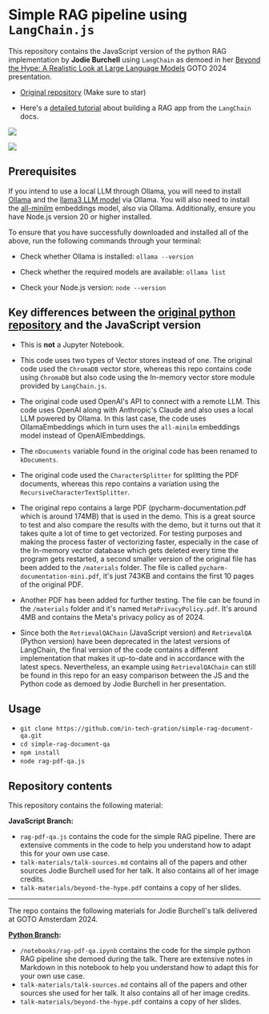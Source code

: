 # Simple RAG pipeline using `LangChain.js`

This repository contains the JavaScript version of the python RAG implementation by **Jodie Burchell** using `LangChain` as demoed in her [Beyond the Hype: A Realistic Look at Large Language Models](https://www.youtube.com/watch?v=Pv0cfsastFs) GOTO 2024 presentation.

- [Original repository](https://github.com/t-redactyl/simple-rag-document-qa) (Make sure to star)

- Here's a [detailed tutorial](https://js.langchain.com/v0.2/docs/tutorials/rag) about building a RAG app from the `LangChain` docs.

![](./assets/RAG.Indexing.png)

![](./assets/RAG.Retrieval.and.Generation.png)

## Prerequisites

If you intend to use a local LLM through Ollama, you will need to install [Ollama](https://ollama.com/) and the [llama3 LLM model](https://ollama.com/library/llama3) via Ollama. You will also need to install the [all-minilm](https://ollama.com/library/all-minilm) embeddings model, also via Ollama. Additionally, ensure you have Node.js version 20 or higher installed.

To ensure that you have successfully downloaded and installed all of the above, run the following commands through your terminal:

- Check whether Ollama is installed: `ollama --version`

- Check whether the required models are available: `ollama list`

- Check your Node.js version: `node --version`

## Key differences between the [original python repository](https://github.com/t-redactyl/simple-rag-document-qa/tree/main) and the JavaScript version

- This is **not** a Jupyter Notebook.

- This code uses two types of Vector stores instead of one. The original code used the `ChromaDB` vector store, whereas this repo contains code using `ChromaDB` but also code using the In-memory vector store module provided by `LangChain.js`.

- The original code used OpenAI's API to connect with a remote LLM. This code uses OpenAI along with Anthropic's Claude and also uses a local LLM powered by Ollama. In this last case, the code uses OllamaEmbeddings which in turn uses the `all-minilm` embeddings model instead of OpenAIEmbeddings.

- The `nDocuments` variable found in the original code has been renamed to `kDocuments`.

- The original code used the `CharacterSplitter` for splitting the PDF documents, whereas this repo contains a variation using the `RecursiveCharacterTextSplitter`.

- The original repo contains a large PDF (pycharm-documentation.pdf which is around 174MB) that is used in the demo. This is a great source to test and also compare the results with the demo, but it turns out that it takes quite a lot of time to get vectorized. For testing purposes and making the process faster of vectorizing faster, especially in the case of the In-memory vector database which gets deleted every time the program gets restarted, a second smaller version of the original file has been added to the `/materials` folder. The file is called `pycharm-documentation-mini.pdf`, it's just 743KB and contains the first 10 pages of the original PDF.

- Another PDF has been added for further testing. The file can be found in the `/materials` folder and it's named `MetaPrivacyPolicy.pdf`. It's around 4MB and contains the Meta's privacy policy as of 2024.

- Since both the `RetrievalQAChain` (JavaScript version) and `RetrievalQA` (Python version) have been deprecated in the latest versions of LangChain, the final version of the code contains a different implementation that makes it up-to-date and in accordance with the latest specs. Nevertheless, an example using `RetrievalQAChain` can still be found in this repo for an easy comparison between the JS and the Python code as demoed by Jodie Burchell in her presentation.

## Usage

- `git clone https://github.com/in-tech-gration/simple-rag-document-qa.git`
- `cd simple-rag-document-qa`
- `npm install`
- `node rag-pdf-qa.js`

## Repository contents

This repository contains the following material:

**JavaScript Branch:**

- `rag-pdf-qa.js` contains the code for the simple RAG pipeline. There are extensive comments in the code to help you understand how to adapt this for your own use case.
- `talk-materials/talk-sources.md` contains all of the papers and other sources Jodie Burchell used for her talk. It also contains all of her image credits.
- `talk-materials/beyond-the-hype.pdf` contains a copy of her slides.

---

The repo contains the following materials for Jodie Burchell's talk delivered at GOTO Amsterdam 2024.

**[Python Branch](https://github.com/in-tech-gration/simple-rag-document-qa/tree/python-original):**

- `/notebooks/rag-pdf-qa.ipynb` contains the code for the simple python RAG pipeline she demoed during the talk. There are extensive notes in Markdown in this notebook to help you understand how to adapt this for your own use case.
- `talk-materials/talk-sources.md` contains all of the papers and other sources she used for her talk. It also contains all of her image credits.
- `talk-materials/beyond-the-hype.pdf` contains a copy of her slides.
